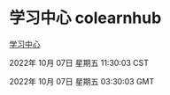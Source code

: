 # 学习中心 colearnhub
[学习中心](http://27.19.33.125:56308/colearnhub/)

2022年 10月 07日 星期五 11:30:03 CST

2022年 10月 07日 星期五 03:30:03 GMT
